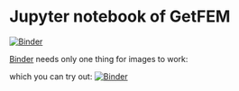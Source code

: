 # Jupyter notebook of GetFEM

[![Binder](https://mybinder.org/badge.svg)](https://mybinder.org/v2/gh/getfem-doc/getfem-binder/tkoyama010-patch-1?filepath=index.ipynb)

[Binder](https://mybinder.org) needs only one thing for images to work:

which you can try out: [![Binder](https://mybinder.org/badge.svg)](https://mybinder.org/v2/gh/getfem-doc/getfem-binder/tkoyama010-patch-1?filepath=index.ipynb)
